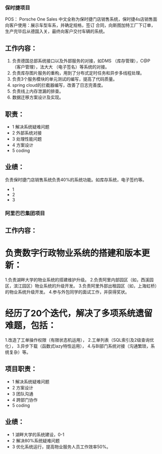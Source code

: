 ### 保时捷项目
POS： Porsche One Sales 中文全称为保时捷门店销售系统，保时捷4s店销售面向客户使用：展示车型车系，并确定规格，签订 合同，向斯图加特工厂下订单，生产完毕后从德国入关，最终向客户交付车辆的系统。 
## 工作内容： 
1. 负责德国总部系统接口以及外部服务的对接，如DMS （库存管理），C@P （客户管理），法大大 （电子签名）等系统的对接。 
2. 负责库存图片服务的重构，用到了分布式定时任务和异步多线程处理。 
3. 负责3个服务模块的单元测试的编写，提高了代码质量。 
4. spring cloud的拦截器编写，改善了日志完善度。 
5. 负责线上内存泄漏的排查。 
6. 数据迁移方案设计及实现。 
## 职责： 
* 1 解决系统疑难问题
* 2 外部系统对接
* 3 处理性能问题
* 4 方案设计
* 5 coding

## 业绩： 
负责保时捷门店销售系统负责40%的系统功能。如库存系统，电子签约等。
* 1
* 2
* 3

### 阿里巴巴集团项目
## 工作内容：

# 负责数字行政物业系统的搭建和版本更新：
1.负责湖畔大学的物业系统的搭建维护升级。
2.负责阿里内部园区（如，西溪园区，滨江园区）物业系统的升级开发。
3.负责阿里外部出租园区（如，上海虹桥）的物业系统升级开发。
4.参与外包同学的面试工作，并获得奖状。

# 经历了20个迭代，解决了多项系统遗留难题，包括：
1.改造了工单操作权限（有限状态机运用），
2.工单列表（SQL索引及2级查询优化），
3.异步下载（函数式lazy特性运用），
4.与BI部门系统对接（沟通繁琐，系统复杂）等。

## 项目职责：
* 1 解决系统疑难问题
* 2 方案设计
* 3 团队沟通
* 4 跨部门协作
* 5 coding

## 业绩：
* 1 湖畔大学的系统建设，0-1
* 2 解决80%系统疑难问题
* 3 优化系统运行，提高物业服务人员工作效率50%。
